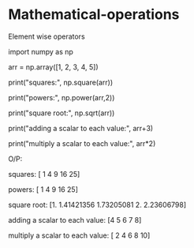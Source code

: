 # Mathematical-operations
Element wise operators

import numpy as np

arr = np.array([1, 2, 3, 4, 5])

print("squares:", np.square(arr))

print("powers:", np.power(arr,2))

print("square root:", np.sqrt(arr))

print("adding a scalar to each value:", arr+3)

print("multiply a scalar to each value:", arr*2)

O/P:

squares: [ 1 4 9 16 25]

powers: [ 1 4 9 16 25]

square root: [1. 1.41421356 1.73205081 2. 2.23606798]

adding a scalar to each value: [4 5 6 7 8]

multiply a scalar to each value: [ 2 4 6 8 10]
